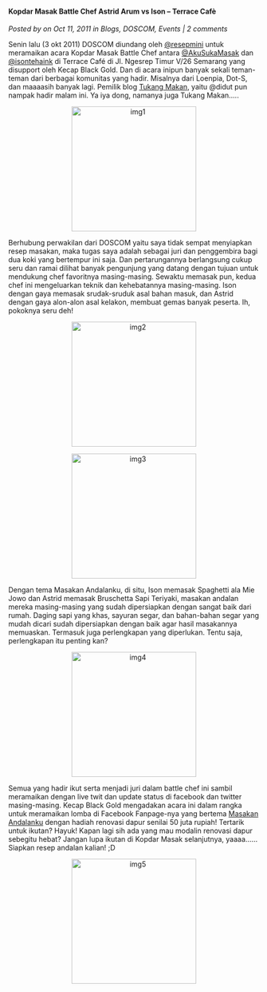 #### Kopdar Masak Battle Chef Astrid Arum vs Ison – Terrace Cafè
_Posted by on Oct 11, 2011 in Blogs, DOSCOM, Events | 2 comments_

Senin lalu (3 okt 2011) DOSCOM diundang oleh [@resepmini](http://twitter.com/resepmini) untuk meramaikan acara Kopdar Masak Battle Chef antara [@AkuSukaMasak](http://akusukamasak.com/) dan [@isontehaink](http://twitter.com/isontehaink) di Terrace Café di Jl. Ngesrep Timur V/26 Semarang yang disupport oleh Kecap Black Gold. Dan di acara inipun banyak sekali teman-teman dari berbagai komunitas yang hadir. Misalnya dari Loenpia, Dot-S, dan maaaasih banyak lagi. Pemilik blog [Tukang Makan](http://tukangmakan.com/), yaitu @didut pun nampak hadir malam ini. Ya iya dong, namanya juga Tukang Makan…..
<p align="center">
	<img src="./posts/2011-10-11-kopdar-masak-battle-chef-astrid-arum-vs-ison-terrace-cafe/1.jpg" height="250px" alt="img1">
</p> 

Berhubung perwakilan dari DOSCOM yaitu saya tidak sempat menyiapkan resep masakan, maka tugas saya adalah sebagai juri dan penggembira bagi dua koki yang bertempur ini saja. Dan pertarungannya berlangsung cukup seru dan ramai dilihat banyak pengunjung yang datang dengan tujuan untuk mendukung chef favoritnya masing-masing. Sewaktu memasak pun, kedua chef ini mengeluarkan teknik dan kehebatannya masing-masing. Ison dengan gaya memasak srudak-sruduk asal bahan masuk, dan Astrid dengan gaya alon-alon asal kelakon, membuat gemas banyak peserta. Ih, pokoknya seru deh!
<p align="center">
	<img src="./posts/2011-10-11-kopdar-masak-battle-chef-astrid-arum-vs-ison-terrace-cafe/2.jpg" height="250px" alt="img2">
</p> 
<p align="center">
	<img src="./posts/2011-10-11-kopdar-masak-battle-chef-astrid-arum-vs-ison-terrace-cafe/3.jpg" height="250px" alt="img3">
</p> 

Dengan tema Masakan Andalanku, di situ, Ison memasak Spaghetti ala Mie Jowo dan Astrid memasak Bruschetta Sapi Teriyaki, masakan andalan mereka masing-masing yang sudah dipersiapkan dengan sangat baik dari rumah. Daging sapi yang khas, sayuran segar, dan bahan-bahan segar yang mudah dicari sudah dipersiapkan dengan baik agar hasil masakannya memuaskan. Termasuk juga perlengkapan yang diperlukan. Tentu saja, perlengkapan itu penting kan?
<p align="center">
	<img src="./posts/2011-10-11-kopdar-masak-battle-chef-astrid-arum-vs-ison-terrace-cafe/4.jpg" height="250px" alt="img4">
</p> 

Semua yang hadir ikut serta menjadi juri dalam battle chef ini sambil meramaikan dengan live twit dan update status di facebook dan twitter masing-masing. Kecap Black Gold mengadakan acara ini dalam rangka untuk meramaikan lomba di Facebook Fanpage-nya yang bertema [Masakan Andalanku](http://on.fb.me/MasakanAndalanku) dengan hadiah renovasi dapur senilai 50 juta rupiah! Tertarik untuk ikutan? Hayuk! Kapan lagi sih ada yang mau modalin renovasi dapur sebegitu hebat? Jangan lupa ikutan di Kopdar Masak selanjutnya, yaaaa…… Siapkan resep andalan kalian! ;D
<p align="center">
	<img src="./posts/2011-10-11-kopdar-masak-battle-chef-astrid-arum-vs-ison-terrace-cafe/5.jpg" height="250px" alt="img5">
</p> 